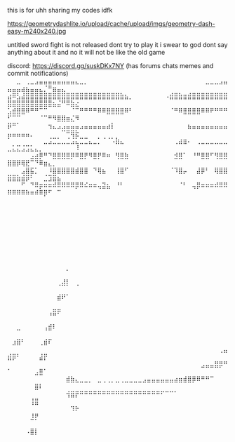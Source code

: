 this is for uhh sharing my codes idfk

https://geometrydashlite.io/upload/cache/upload/imgs/geometry-dash-easy-m240x240.jpg

untitled sword fight is not released dont try to play it i swear to god dont say anything about it and no it will not be like the old game

discord: https://discord.gg/suskDKx7NY
(has forums chats memes and commit notifications)⠀⠀⠀⠀⠀⠀⠀⠀⠀⠀⠀⠀
⠀⠀⣀⠀⢀⣀⣠⣤⣤⣤⣤⣤⣤⣤⣤⣄⣀⡀⠀⠀⠀⠀⠀⠀⠀⠀⠀⠀⠀⠀⠀⠀⠀⠀⠀⠀⠀⠀⠀⠀⠀⠀⠀⠀⣀⣀⣀⣠⣤⣤⣤⣤⣴⣦⣤⣤⣄⡈⠛⣶⣤⣄⠀⠀⠀
⣴⠿⣣⣼⣿⣿⣿⣿⣿⣿⣿⣿⣿⣿⣿⣿⣿⣿⣿⣿⣿⣿⣿⣿⣿⣷⣦⡀⠀⠀⠀⠀⠀⠀⠀⠠⣾⣿⣷⣶⣾⣿⣿⣿⣿⣿⣿⣿⣿⣿⣿⣿⣿⣿⣿⣿⣿⣿⣿⣦⣬⠛⠿⣷⣔
⣡⣾⣿⣿⠿⠛⠛⠉⠉⠀⠀⠀⠀⠀⠈⠉⠛⠛⠛⠛⠿⠿⣿⣿⣿⣿⠿⠃⠀⠀⠀⠀⠀⠀⠀⠀⠈⠛⠿⣿⣿⣿⣿⠿⠿⠟⠛⠛⠛⠋⠉⠉⠀⠀⠀⠀⠈⠉⠛⠻⣿⣿⣶⣌⠻
⡿⠛⠁⠀⠀⠀⠀⠀⠀⢲⣄⣠⣠⣤⣤⣤⣠⣤⣤⣤⣤⣤⣴⡇⠀⠀⠀⠀⠀⠀⠀⠀⠀⠀⠀⠀⠀⠀⠀⠀⣦⣤⣤⣤⣤⣤⣤⣤⣤⣤⣤⣤⣤⣤⡀⠀⠀⠀⠀⠀⠀⠉⠛⢿⣗
⠁⠀⠀⠀⠀⠀⠀⠀⣀⣨⣉⣁⣀⣈⣨⣅⣉⣉⣄⣀⡁⠈⠈⠡⣷⣄⠀⠀⠀⠀⠀⠀⠀⠀⠀⠀⠀⢀⣴⣶⠄⠀⢀⣀⣀⣀⣀⣀⣀⣀⣅⣍⣨⣩⣅⣄⡀⠀⠀⠀⠀⠀⠀⠀⠸
⠀⠀⠀⠀⠀⣠⣴⡿⠛⠙⣿⣿⣿⣿⡿⠿⣿⡟⠻⣿⡟⠿⠶⠀⢻⣿⣷⠀⠀⠀⠀⠀⠀⠀⠀⠀⠀⣺⣿⠁⠀⠘⠛⣿⣿⠋⢻⣿⣿⣿⣿⡿⢿⣟⠉⠙⠿⣶⣄⡀⠀⠀⠀⠀⠀
⠀⠀⠀⣠⣿⣯⡁⠀⠀⠸⣿⣿⣿⣿⣿⣾⣿⣿⠀⠙⢿⣦⠀⠀⢸⣿⠋⠀⠀⠀⠀⠀⠀⠀⠀⠀⠈⠹⣿⡤⠀⠀⣼⡿⠃⠀⢿⣿⣿⣿⣿⣷⣾⡿⠃⠀⠀⣈⣹⣿⣦⠀⠀⠀⠀
⠀⠀⠀⠋⠀⠙⠿⡶⠶⠶⠾⠿⠿⠿⠿⡿⠿⠮⠶⠶⢤⣽⣦⠀⠘⠃⠀⠀⠀⠀⠀⠀⠀⠀⠀⠀⠀⠀⠈⠃⠀⢤⡿⠶⠶⠶⠾⠿⠿⠿⠿⠿⠿⠷⠶⠾⠿⡿⠋⠀⠉⠀⠀⠀⠀
⠀⠀⠀⠀⠀⠀⠀⠀⠀⠀⠀⠀⠀⠀⠀⠀⠀⠀⠀⠀⠀⠀⠀⠀⠀⠀⠀⠀⠀⠀⠀⠀⠀⠀⠀⠀⠀⠀⠀⠀⠀⠀⠀⠀⠀⠀⠀⠀⠀⠀⠀⠀⠀⠀⠀⠀⠀⠀⠀⠀⠀⠀⠀⠀⠀
⠀⠀⠀⠀⠀⠀⠀⠀⠀⠀⠀⠀⠀⠀⠀⠀⠀⠀⠀⠀⠀⠀⠀⠀⠀⠀⠀⠀⠀⠀⠀⠀⠀⠀⠀⠀⠀⠀⠀⠀⠀⠀⠀⠀⠀⠀⠀⠀⠀⠀⠀⠀⠀⠀⠀⠀⠀⠀⠀⠀⠀⠀⠀⠀⠀
⠀⠀⠀⠀⠀⠀⠀⠀⠀⠀⠀⠀⠀⠀⠀⠀⠀⠀⠀⠀⠀⠀⠀⠀⠀⠀⠀⠀⠀⠀⠀⠀⠀⠀⠀⠀⠀⠀⠀⠀⠀⠀⠀⠀⠀⠀⠀⠀⠀⠀⠀⠀⠀⠀⠀⠀⠀⠀⠀⠀⠀⠀⠀⠀⠀
⠀⠀⠀⠀⠀⠀⠀⠀⠀⠀⠀⠀⠀⠀⠀⠀⠀⠀⠀⠀⠀⠀⠀⠀⠀⠀⠀⠀⠀⠀⠀⠀⠀⠀⠀⠀⠀⠀⠀⠀⠀⠀⠀⠀⠀⠀⠀⠀⠀⠀⠀⠀⠀⠀⠀⠀⠀⠀⠀⠀⠀⠀⠀⠀⠀
⠀⠀⠀⠀⠀⠀⠀⠀⠀⠀⠀⠀⠀⠀⠀⠀⠀⠀⠀⠀⠀⠀⠀⠀⠀⠀⠀⠀⠀⠀⠀⠀⠀⠀⠀⠀⠀⠀⠀⠀⠀⠀⠀⠀⠀⠀⠀⠀⠀⠀⠀⠀⠀⠀⠀⠀⠀⠀⠀⠀⠀⠀⡀⠀⠀
⠀⠀⠀⠀⠀⠀⠀⠀⠀⠀⠀⠀⠀⠀⠀⠀⠀⠀⠀⠀⠀⠀⠀⠀⠀⠀⠀⠀⠀⠀⠀⠀⠀⠀⠀⠀⠀⠀⠀⠀⠀⠀⠀⠀⠀⠀⠀⠀⠀⠀⠀⠀⠀⠀⠀⠀⠀⠀⠀⠀⢀⣼⡇⠀⢀
⠀⠀⠀⠀⠀⠀⠀⠀⠀⠀⠀⠀⠀⠀⠀⠀⠀⠀⠀⠀⠀⠀⠀⠀⠀⠀⠀⠀⠀⠀⠀⠀⠀⠀⠀⠀⠀⠀⠀⠀⠀⠀⠀⠀⠀⠀⠀⠀⠀⠀⠀⠀⠀⠀⠀⠀⠀⠀⠀⠀⣾⠟⠁⠀⠀
⠀⠀⠀⠀⠀⠀⠀⠀⠀⠀⠀⠀⠀⠀⠀⠀⠀⠀⠀⠀⠀⠀⠀⠀⠀⠀⠀⠀⠀⠀⠀⠀⠀⠀⠀⠀⠀⠀⠀⠀⠀⠀⠀⠀⠀⠀⠀⠀⠀⠀⠀⠀⠀⠀⠀⠀⠀⠀⢠⣿⠟⠀⠀⠀⠀
⠀⠀⠀⠀⠀⠀⠀⠀⠀⠀⠀⠀⠀⠀⠀⠀⠀⠀⠀⠀⠀⠀⠀⠀⠀⠀⠀⠀⠀⠀⠀⠀⠀⠀⠀⠀⠀⠀⠀⠀⠀⠀⠀⠀⠀⠀⠀⠀⠀⠀⠀⣀⠀⠀⠀⠀⠀⢠⣾⠇⠀⠀⠀⠀⠀
⠀⠀⠀⠀⠀⠀⠀⠀⠀⠀⠀⠀⠀⠀⠀⠀⠀⠀⠀⠀⠀⠀⠀⠀⠀⠀⠀⠀⠀⠀⠀⠀⠀⠀⠀⠀⠀⠀⠀⠀⠀⠀⠀⠀⠀⠀⠀⠀⠀⠀⣰⣿⠃⠀⠀⠀⢀⣾⠏⠀⠀⠀⠀⠀⠀
⠀⠀⠀⠀⠀⠀⠀⠀⠀⠀⠀⠀⠀⠀⠀⠀⠀⠀⠀⠀⠀⠀⠀⠀⠀⠀⠀⠀⠀⠀⠀⠀⠀⠀⠀⠀⠀⠀⠀⠀⠀⠀⠀⠀⠀⠀⠀⢀⣤⣾⡿⠃⠀⠀⠀⠀⣼⡟⠀⠀⠀⠀⠀⠀⠀
⠀⠀⠀⠀⠀⠀⠀⠀⠀⠀⠀⠀⠀⠀⠀⠀⠀⠀⠀⠀⠀⠀⠀⠀⠀⠀⠀⠀⠀⠀⠀⠀⠀⠀⠀⠀⠀⠀⠀⠀⠀⠀⠀⣠⣤⣤⣿⡿⠛⠁⠀⠀⠀⠀⠀⣠⣿⠁⠀⠀⠀⠀⠀⠀⠀
⠀⠀⠀⠀⠀⠀⠀⠀⠀⠀⠀⠀⠀⣾⣷⣄⣀⣀⡀⠀⣀⢀⢀⡀⣀⢀⣀⣀⣀⣀⣠⣤⣤⣤⣤⣤⣤⣴⣶⣾⣿⡿⠿⠛⠛⠉⠀⠀⠀⠀⠀⠀⠀⠀⠀⣿⠇⠀⠀⠀⠀⠀⠀⠀⠀
⠀⠀⠀⠀⠀⠀⠀⠀⠀⠀⠀⠀⠀⢺⣿⡟⠛⠛⠛⠛⠛⠛⠛⠛⠛⠛⠛⠛⠛⠛⠛⠛⠛⠛⠋⠉⠉⠁⠀⠀⠀⠀⠀⠀⠀⠀⠀⠀⠀⠀⠀⠀⠀⠀⢸⣿⠀⠀⠀⠀⠀⠀⠀⠀⠀
⠀⠀⠀⠀⠀⠀⠀⠀⠀⠀⠀⠀⠀⠀⠹⠗⠀⠀⠀⠀⠀⠀⠀⠀⠀⠀⠀⠀⠀⠀⠀⠀⠀⠀⠀⠀⠀⠀⠀⠀⠀⠀⠀⠀⠀⠀⠀⠀⠀⠀⠀⠀⠀⠀⣸⡟⠀⠀⠀⠀⠀⠀⠀⠀⠀
⠀⠀⠀⠀⠀⠀⠀⠀⠀⠀⠀⠀⠀⠀⠀⠀⠀⠀⠀⠀⠀⠀⠀⠀⠀⠀⠀⠀⠀⠀⠀⠀⠀⠀⠀⠀⠀⠀⠀⠀⠀⠀⠀⠀⠀⠀⠀⠀⠀⠀⠀⠀⠀⠠⣿⡇⠀⠀⠀⠀⠀⠀⠀⠀⠀
